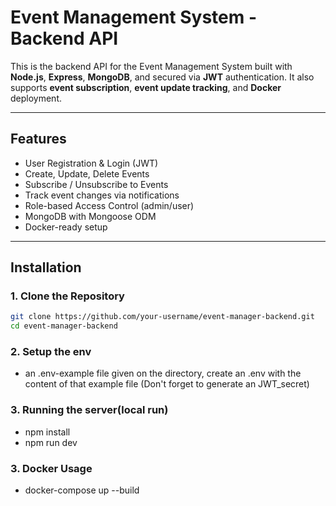 # Event Management System - Backend API

This is the backend API for the Event Management System built with **Node.js**, **Express**, **MongoDB**, and secured via **JWT** authentication. It also supports **event subscription**, **event update tracking**, and **Docker** deployment.

---

## Features

- User Registration & Login (JWT)
- Create, Update, Delete Events
- Subscribe / Unsubscribe to Events
- Track event changes via notifications
- Role-based Access Control (admin/user)
- MongoDB with Mongoose ODM
- Docker-ready setup

---

## Installation

### 1. Clone the Repository


```bash
git clone https://github.com/your-username/event-manager-backend.git
cd event-manager-backend
```
### 2. Setup the env

- an .env-example file given on the directory, create an .env with the content of that example file (Don't forget to generate an JWT_secret)

### 3. Running the server(local run)

- npm install
- npm run dev

### 3. Docker Usage

- docker-compose up --build



